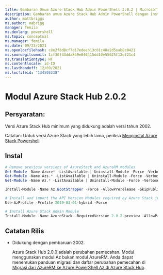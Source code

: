```yaml
---
title: Gambaran Umum Azure Stack Hub Admin PowerShell 2.0.2 | Microsoft Docs
description: Gambaran umum Azure Stack Hub Admin PowerShell dengan instruksi untuk penginstalan dan konfigurasi.
author: mattbriggs
ms.author: mabrigg
manager: femila
ms.devlang: powershell
ms.topic: conceptual
ms.manager: femila
ms.date: 09/23/2021
ms.openlocfilehash: c8e2f8d8cf7e17edeeb13c01c48a2d5eab8c0421
ms.sourcegitcommit: 1cf30f43dda849e046415dd10e55625f12ef21c4
ms.translationtype: HT
ms.contentlocale: id-ID
ms.lasthandoff: 12/09/2021
ms.locfileid: "134505238"
---
```

# <a name="azure-stack-hub-module-202"></a>Modul Azure Stack Hub 2.0.2

## <a name="requirements"></a>Persyaratan:

Versi Azure Stack Hub minimum yang didukung adalah versi tahun 2002.

Catatan: Untuk versi Azure Stack yang lebih lama, periksa [Menginstal Azure Stack Powershell](/azure/azure-stack/azure-stack-powershell-install#install-azure-stack-powershell)

## <a name="install"></a>Instal

```powershell
# Remove previous versions of AzureStack and AzureRM modules
Get-Module -Name Azure* -ListAvailable | Uninstall-Module -Force -Verbose -ErrorAction Continue
Get-Module -Name Azs.* -ListAvailable | Uninstall-Module -Force -Verbose -ErrorAction Continue
Get-Module -Name Az.* -ListAvailable | Uninstall-Module -Force -Verbose -ErrorAction Continue

Install-Module -Name Az.BootStrapper -Force -AllowPrerelease -SkipPublisherCheck

# Install and import the API Version Modules required by Azure Stack into the current PowerShell session.
Use-AzProfile -Profile 2019-03-01-hybrid -Force

# Install Azure Stack Admin Module
Install-Module -Name AzureStack -RequiredVersion 2.0.2-preview -AllowPrerelease
```


## <a name="release-notes"></a>Catatan Rilis

* Didukung dengan pembaruan 2002.  

  Azure Stack Hub 2.0.0 adalah perubahan pemecahan. Modul menggunakan modul Az bukan modul AzureRM. Anda dapat menemukan panduan migrasi dan daftar perubahan pemecahan di [Migrasi dari AzureRM ke Azure PowerShell Az di Azure Stack Hub](/azure-stack/operator/azure-stack-powershell-install).
